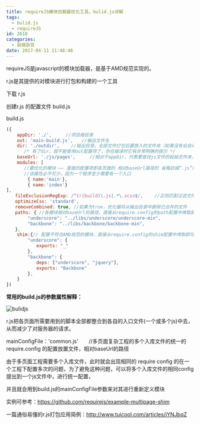 ```yaml
---
title: requireJS模块加载器优化工具，bulid.js详解
tags:
  - bulid.js
  - requireJS
id: 2618
categories:
  - 前端杂货
date: 2017-04-11 11:48:48
---
```


requireJS是javascript的模块加载器，是基于AMD规范实现的。

r.js是其提供的对模块进行打包和构建的一个工具

下载 r.js

创建r.js 的配置文件 build.js

build.js

```javascript
({
    appDir: './', 　　 //项目根目录
    out: 'main-build.js',　　//输出文件名
    dir: './outdir',　　 //输出目录，全部文件打包后要放入的文件夹（如果没有会自动新建的）
　　　　/* 有了dir，就不能使用out配置项了，你在编译时它有非常明确的提示 */
    baseUrl: './js/pages', 　　 //相对于appDir，代表要查找js文件的起始文件夹，下文所有文件路径的定义都是基于这个baseUrl的
    modules: [
　　　　//要优化的模块 —— 里面的配置项即各页面的 相对baseUrl路径的 省略后缀“.js”的 入口文件(入口文件 ---- 即加载页面时引入require.js的script标签上data-main属性所指定的文件)
　　　　//该属性必不可少，因为一个程序至少需要有一个入口
        { name:'main'},
        { name:'index'} 
],
　　fileExclusionRegExp: /^(r|build)\.js|.*\.scss$/,　　 //正则匹配过滤文件，匹配到的文件将不会被输出到输出目录去，这里过滤掉的是 r.js、build.js、*.scss三类文件
　　optimizeCss: 'standard',
　　removeCombined: true, //如果为true，优化器将从输出目录中删除已合并的文件
　　paths: { //各模块相对baseUrl的路径，直接从require.config的path配置中烤取即可
        "underscore": "../libs/underscore/underscore-min",
        "backbone": "../libs/backbone/backbone-min",
　　},
    shim:{// 配置不符合AMD规范的模块，直接从require.config的shim配置中烤取即可
        "underscore": {
　　        exports: "_"
        },
        "backbone": {
　　        deps: ["underscore", "jquery"],
　　        exports: "Backbone"
        },
    } 
})
```

**常用的build.js的参数属性解释：**

![bulidjs](http:www.npm8.com/wp-content/uploads/2017/04/bulid-660x434.png)

r.js把各页面所需要用到的脚本全部都整合到各自的入口文件(一个或多个js)中去，从而减少了对服务器的请求。

mainConfigFile：'common.js'　　//多页面复杂工程的多个入库文件的统一的 require.config 的配置放置文件，相对baseUrl的路径

由于多页面工程需要多个入库文件，此时就会出现相同的 require config 的在一个工程下配置多次的问题，为了避免这种问题，可以将多个入库文件的相同config提出到一个js文件中，进行统一配置，

并且就会用到build.js的mainConfigFile参数来对其进行重新定义模块

实例可参考：https://github.com/requirejs/example-multipage-shim

一篇通俗易懂的r.js打包应用简例：http://www.tuicool.com/articles/iYNJbqZ